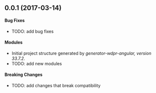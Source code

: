 <a name="v0.0.1"></a>
## 0.0.1 (2017-03-14)

#### Bug Fixes
* TODO: add bug fixes

#### Modules
* Initial project structure generated by _generator-wdpr-angular, version  33.7.2_.
* TODO: add new modules

#### Breaking Changes
* TODO: add changes that break compatibility
